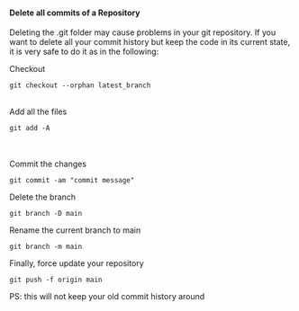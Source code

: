 #### Delete all commits of a Repository

Deleting the .git folder may cause problems in your git repository. If you want to delete all your commit history but keep the code in its current state, it is very safe to do it as in the following:

Checkout

```git checkout --orphan latest_branch```
<br><br>

Add all the files

```git add -A```
<br><br><br>

Commit the changes

```git commit -am "commit message"```
<br>

Delete the branch

```git branch -D main```
<br>

Rename the current branch to main

```git branch -m main```
<br>

Finally, force update your repository

```git push -f origin main```
<br>

PS: this will not keep your old commit history around
